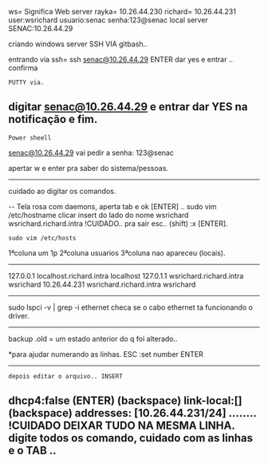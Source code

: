 ws= Significa Web server
rayka= 10.26.44.230
richard= 10.26.44.231
user:wsrichard
usuario:senac
senha:123@senac
local server SENAC:10.26.44.29

criando windows server 
    SSH VIA gitbash..

entrando via ssh= ssh senac@10.26.44.29 ENTER dar yes e entrar .. confirma

    PUTTY via.
digitar 
senac@10.26.44.29 e entrar dar YES na notificação e fim.
--------------------
    Power sheell
senac@10.26.44.29 vai pedir a senha: 123@senac

apertar w e enter pra saber do sistema/pessoas.

-----------------
cuidado ao digitar os comandos.

--
    Tela rosa com daemons, aperta tab e ok [ENTER] 
..
    sudo vim /etc/hostname
clicar insert
do lado do nome wsrichard
wsrichard.richard.intra
!CUIDADO.. pra sair esc.. (shift) :x [ENTER].

    sudo vim /etc/hosts
1ªcoluna um 1p
2ªcoluna usuarios
3ªcoluna nao apareceu (locais).
____________________

127.0.0.1      localhost.richard.intra   localhost
127.0.1.1      wsrichard.richard.intra   wsrichard
10.26.44.231  wsrichard.richard.intra   wsrichard

-------------
sudo lspci -v | grep -i ethernet
checa se o cabo ethernet ta funcionando o driver.
_____________
backup .old = um estado anterior do q foi alterado..

*para ajudar numerando as linhas.
ESC :set number ENTER

---------------------
    depois editar o arquivo.. INSERT 

dhcp4:false (ENTER)
(backspace) link-local:[]
(backspace) addresses: [10.26.44.231/24]
........
!CUIDADO DEIXAR TUDO NA MESMA LINHA.
digite todos os comando, cuidado com as linhas e o TAB .. 
--------------------
